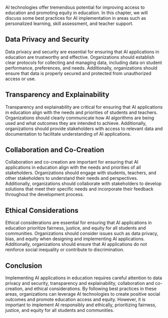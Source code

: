 
AI technologies offer tremendous potential for improving access to education and promoting equity in education. In this chapter, we will discuss some best practices for AI implementation in areas such as personalized learning, skill assessment, and teacher support.

Data Privacy and Security
-------------------------

Data privacy and security are essential for ensuring that AI applications in education are trustworthy and effective. Organizations should establish clear protocols for collecting and managing data, including data on student performance, preferences, and needs. Additionally, organizations should ensure that data is properly secured and protected from unauthorized access or use.

Transparency and Explainability
-------------------------------

Transparency and explainability are critical for ensuring that AI applications in education align with the needs and priorities of students and teachers. Organizations should clearly communicate how AI algorithms are being used and what outcomes they are intended to achieve. Additionally, organizations should provide stakeholders with access to relevant data and documentation to facilitate understanding of AI applications.

Collaboration and Co-Creation
-----------------------------

Collaboration and co-creation are important for ensuring that AI applications in education align with the needs and priorities of all stakeholders. Organizations should engage with students, teachers, and other stakeholders to understand their needs and perspectives. Additionally, organizations should collaborate with stakeholders to develop solutions that meet their specific needs and incorporate their feedback throughout the development process.

Ethical Considerations
----------------------

Ethical considerations are essential for ensuring that AI applications in education prioritize fairness, justice, and equity for all students and communities. Organizations should consider issues such as data privacy, bias, and equity when designing and implementing AI applications. Additionally, organizations should ensure that AI applications do not reinforce social inequality or contribute to discrimination.

Conclusion
----------

Implementing AI applications in education requires careful attention to data privacy and security, transparency and explainability, collaboration and co-creation, and ethical considerations. By following best practices in these areas, organizations can leverage AI technologies to create positive social outcomes and promote education access and equity. However, it is important to implement AI responsibly and ethically, prioritizing fairness, justice, and equity for all students and communities.
